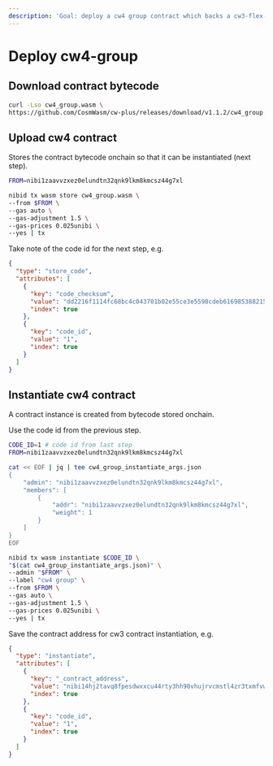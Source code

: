 ```yaml
---
description: 'Goal: deploy a cw4 group contract which backs a cw3-flex-multisig contract'
---
```


# Deploy cw4-group

## Download contract bytecode

```bash
curl -Lso cw4_group.wasm \
https://github.com/CosmWasm/cw-plus/releases/download/v1.1.2/cw4_group.wasm
```

## Upload cw4 contract

Stores the contract bytecode onchain so that it can be instantiated (next step).&#x20;

```bash
FROM=nibi1zaavvzxez0elundtn32qnk9lkm8kmcsz44g7xl

nibid tx wasm store cw4_group.wasm \
--from $FROM \
--gas auto \
--gas-adjustment 1.5 \
--gas-prices 0.025unibi \
--yes | tx
```

Take note of the code id for the next step, e.g.

```json
{
  "type": "store_code",
  "attributes": [
    {
      "key": "code_checksum",
      "value": "dd2216f1114fc68bc4c043701b02e55ce3e5598cdeb616985388215a400db277",
      "index": true
    },
    {
      "key": "code_id",
      "value": "1",
      "index": true
    }
  ]
}
```

## Instantiate cw4 contract

A contract instance is created from bytecode stored onchain.&#x20;

Use the code id from the previous step.

```bash
CODE_ID=1 # code id from last step
FROM=nibi1zaavvzxez0elundtn32qnk9lkm8kmcsz44g7xl

cat << EOF | jq | tee cw4_group_instantiate_args.json
{
    "admin": "nibi1zaavvzxez0elundtn32qnk9lkm8kmcsz44g7xl",
    "members": [
        {
            "addr": "nibi1zaavvzxez0elundtn32qnk9lkm8kmcsz44g7xl",
            "weight": 1
        }
    ]
}
EOF

nibid tx wasm instantiate $CODE_ID \
"$(cat cw4_group_instantiate_args.json)" \
--admin "$FROM" \
--label "cw4 group" \
--from $FROM \
--gas auto \
--gas-adjustment 1.5 \
--gas-prices 0.025unibi \
--yes | tx
```

Save the contract address for cw3 contract instantiation, e.g.

```json
{
  "type": "instantiate",
  "attributes": [
    {
      "key": "_contract_address",
      "value": "nibi14hj2tavq8fpesdwxxcu44rty3hh90vhujrvcmstl4zr3txmfvw9ssa9gcs",
      "index": true
    },
    {
      "key": "code_id",
      "value": "1",
      "index": true
    }
  ]
}
```
